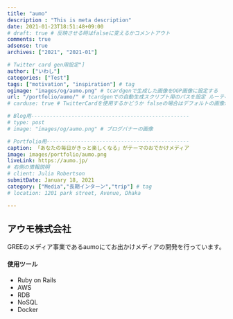 ```yaml
---
title: "aumo"
description : "This is meta description"
date: 2021-01-23T18:51:48+09:00
# draft: true # 反映させる時はfalseに変えるかコメントアウト
comments: true
adsense: true
archives: ["2021", "2021-01"]

# Twitter card gen用設定"]
author: ["いわし"]
categories: ["Test"]
tags: ["motivation", "inspiration"] # tag
ogimage: "images/og/aumo.png" # tcardgenで生成した画像をOGP画像に設定する
url: "/portfolio/aumo/" # tcardgenでの自動生成スクリプト用のパスを設定 ルーティング固定の意味もある
# carduse: true # TwitterCardを使用するかどうか falseの場合はデフォルトの画像が適用される

# Blog用---------------------------------------------------
# type: post
# image: "images/og/aumo.png" # ブログバナーの画像

# Portfolio用----------------------------------------------
caption: 「あなたの毎日がきっと楽しくなる」がテーマのおでかけメディア
image: images/portfolio/aumo.png
liveLink: https://aumo.jp/ 
# 右側の情報説明
# client: Julia Robertson
submitDate: January 18, 2021
category: ["Media","長期インターン","trip"] # tag
# location: 1201 park street, Avenue, Dhaka

---
```


## アウモ株式会社

GREEのメディア事業であるaumoにてお出かけメディアの開発を行っています。

#### 使用ツール
- Ruby on Rails
- AWS
- RDB
- NoSQL
- Docker

<br>

<div class="iframely-embed"><div class="iframely-responsive" style="height: 140px; padding-bottom: 0;"><a href="https://aumo.jp" data-iframely-url="//cdn.iframe.ly/api/iframe?url=https%3A%2F%2Faumo.jp%2F&amp;key=f35ef3e07c3f9ce01b389a206da306f5&amp;iframe=card-small"></a></div></div><script async src="//cdn.iframe.ly/embed.js" charset="utf-8"></script>

<div class="iframely-embed"><div class="iframely-responsive" style="height: 140px; padding-bottom: 0;"><a href="https://aumo.co.jp" data-iframely-url="//cdn.iframe.ly/api/iframe?url=https%3A%2F%2Faumo.co.jp%2F&amp;key=f35ef3e07c3f9ce01b389a206da306f5&amp;iframe=card-small"></a></div></div><script async src="//cdn.iframe.ly/embed.js" charset="utf-8"></script>
